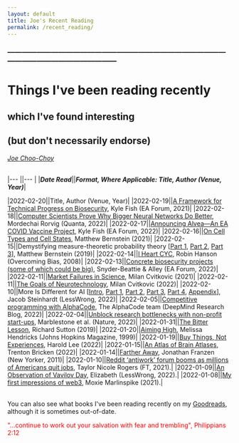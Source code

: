 ```yaml
---
layout: default
title: Joe's Recent Reading
permalink: /recent_reading/
---
```


### —————————————————————————————————————————————
# Things I've been reading recently 
## which I've found interesting
## (but don't necessarily endorse)
<i><a href="https://jchooch.github.io/"> Joe Choo-Choy </a></i>
<br>
<br>

|--- ||--- |
|<b><i>Date Read</i></b>||<b><i>Format, Where Applicable: Title, Author (Venue, Year)</i></b>|
<!--|2022-03-01||<a>Title</a>, Author (Venue, Year)|-->
<!--|2022-02-28||<a>Title</a>, Author (Venue, Year)|-->
<!--|2022-02-27||<a>Title</a>, Author (Venue, Year)|-->
<!--|2022-02-26||<a>Title</a>, Author (Venue, Year)|-->
<!--|2022-02-25||<a>Title</a>, Author (Venue, Year)|-->
<!--|2022-02-24||<a>Title</a>, Author (Venue, Year)|-->
<!--|2022-02-23||<a>Title</a>, Author (Venue, Year)|-->
<!--|2022-02-22||<a>Title</a>, Author (Venue, Year)|-->
<!--|2022-02-21||<a>Title</a>, Author (Venue, Year)|-->
|2022-02-20||<a>Title</a>, Author (Venue, Year)|
|2022-02-19||<a href="https://forum.effectivealtruism.org/posts/rjFJYREBZZscvDwLu/a-framework-for-technical-progress-on-biosecurity">A Framework for Technical Progress on Biosecurity</a>, Kyle Fish (EA Forum, 2021)|
|2022-02-18||<a href="https://www.quantamagazine.org/computer-scientists-prove-why-bigger-neural-networks-do-better-20220210/">Computer Scientists Prove Why Bigger Neural Networks Do Better</a>, Mordechai Rorvig (Quanta, 2022)|
|2022-02-17||<a href="https://forum.effectivealtruism.org/posts/67awq5ozeYSjsYchk/announcing-alvea-an-ea-covid-vaccine-project">Announcing Alvea—An EA COVID Vaccine Project</a>, Kyle Fish (EA Forum, 2022)|
|2022-02-16||<a href="https://mbernste.github.io/posts/cell_types_cell_states/">On Cell Types and Cell States</a>, Matthew Bernstein (2021)|
|2022-02-15||Demystifying measure-theoretic probability theory [<a href="https://mbernste.github.io/posts/measure_theory_1/">Part 1</a>, <a href="https://mbernste.github.io/posts/measure_theory_2/">Part 2</a>, <a href="https://mbernste.github.io/posts/measure_theory_3/">Part 3</a>], Matthew Bernstein (2019)|
|2022-02-14||<a href="https://www.overcomingbias.com/2008/12/i-heart-cyc.html">I Heart CYC</a>, Robin Hanson (Overcoming Bias, 2008)|
|2022-02-13||<a href="https://forum.effectivealtruism.org/posts/u5JesqQ3jdLENXBtB/concrete-biosecurity-projects-some-of-which-could-be-big-1">Concrete biosecurity projects (some of which could be big)</a>, Snyder-Beattie & Alley (EA Forum, 2022)|
|2022-02-11||<a href="https://milan.cvitkovic.net/writing/market_failures_in_science/">Market Failures in Science</a>, Milan Cvitkovic (2021)|
|2022-02-11||<a href="https://milan.cvitkovic.net/writing/the_goals_of_neurotechnology/">The Goals of Neurotechnology</a>, Milan Cvitkovic (2022)|
|2022-02-10||More Is Different for AI [<a href="https://www.lesswrong.com/posts/Lp4Q9kSGsJHLfoHX3/more-is-different-for-ai">Intro</a>, <a href="https://www.lesswrong.com/posts/pZaPhGg2hmmPwByHc/future-ml-systems-will-be-qualitatively-different">Part 1</a>, <a href="https://www.lesswrong.com/posts/tcyvthAkAtQ72P7Qd/thought-experiments-provide-a-third-anchor">Part 2</a>, <a href="https://www.lesswrong.com/posts/ncQoyxtqmBPLftwYR/ml-systems-will-have-weird-failure-modes">Part 3</a>, <a href="https://www.lesswrong.com/posts/ekFMGpsfhfWQzMW2h/empirical-findings-generalize-surprisingly-far">Part 4</a>, <a href="https://bounded-regret.ghost.io/appendix-more-is-different-in-related-fields/">Appendix</a>], Jacob Steinhardt (LessWrong, 2022)|
|2022-02-05||<a href="https://deepmind.com/blog/article/Competitive-programming-with-AlphaCode">Competitive programming with AlphaCode</a>, The AlphaCode team (DeepMind Research Blog, 2022)|
|2022-02-04||<a href="https://www.nature.com/articles/d41586-022-00018-5">Unblock research bottlenecks with non-profit start-ups</a>, Marblestone et al. (Nature, 2022)|
|2022-01-31||<a href="http://www.incompleteideas.net/IncIdeas/BitterLesson.html">The Bitter Lesson</a>, Richard Sutton (2019)|
|2022-01-20||<a href="https://pages.jh.edu/jhumag/0499web/ortho.html">Aiming High</a>, Melissa Hendricks (Johns Hopkins Magazine, 1999)|
|2022-01-19||<a href="https://write.as/harold-lee/theres-a-phrase-going-around-that-you-should-buy-experiences-not-things?fbclid=IwAR1E5n05_lptr06a23jpVQ5sHeMXgvEkMCNrI9It55OjsBU7GHy1Ak-N8ns">Buy Things, Not Experiences</a>, Harold Lee (2022)|
|2022-01-15||<a href="https://www.trentonbricken.com/An-Atlas-Of-Brain-Atlases/">An Atlas of Brain Atlases</a>, Trenton Bricken (2022)|
|2022-01-14||<a href="https://www.newyorker.com/magazine/2011/04/18/farther-away-jonathan-franzen">Farther Away</a>, Jonathan Franzen (New Yorker, 2011)|
|2022-01-10||<a href="https://www.ft.com/content/1270ee18-3ee0-4939-98a8-c4f40940e644?fbclid=IwAR14t_M5Nwwq59YIPuys2TWtP7HhPm7pjUdy6RCZpZUSZU-jdPUu_rWG2zE">Reddit ‘antiwork’ forum booms as millions of Americans quit jobs</a>, Taylor Nicole Rogers (FT, 2021).|
|2022-01-09||<a href="https://www.lesswrong.com/posts/puYfAEJJomeodeSsi/an-observation-of-vavilov-day">An Observation of Vavilov Day</a>, Elizabeth (LessWrong, 2022).|
|2022-01-08||<a href="https://moxie.org/2022/01/07/web3-first-impressions.html">My first impressions of web3</a>, Moxie Marlinspike (2021).|

<!---
Some of my favourite regular essay venues include:
* Science/technology magazines: Quanta, WIRED, Nature, Science, ...
* Blogs/newsletters: ACX, <a href="https://dominiccummings.substack.com/">Dominic Cummings</a>, 
* Fora: Alignment Forum, EA Forum, ...



FAVOURITE BLOGPOSTS/ESSAYS:
(Tech, ethics, EA, rationality, epistemology, philosophy of science, futurism, finance, 
	social science, psychology, neuroscience, AI, culture, ...)
* Things you're allowed to do: https://milan.cvitkovic.net/writing/things_youre_allowed_to_do/
* My impressions of web3
* Reality is Very Weird and You Need to be Prepared for That
* 
* 
- 
--->

<br>
You can also see what books I've been reading recently on my <a href="https://www.goodreads.com/user/show/23882279-joe">Goodreads</a>, although it is sometimes out-of-date.

<p size="-2" style="color:red">"...continue to work out your salvation with fear and trembling", Philippians 2:12 </p>

